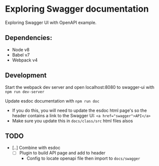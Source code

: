 # Exploring Swagger documentation

Exploring Swagger UI with OpenAPI example.

## Dependencies:
  - Node v8
  - Babel v7
  - Webpack v4


## Development

Start the webpack dev server and open localhost:8080 to swagger-ui with `npm run dev-server`

Update esdoc documentation with `npm run doc`
  - If you do this, you will need to update the esdoc html page's so the header contains a link to the Swagger UI:
  `<a href="swagger">API</a>`
  - Make sure you update this in `docs/class/src` html files alsos



## TODO
  - [..] Combine with esdoc
    - [ ] Plugin to build API page and add to header
      - Config to locate openapi file then import to `docs/swagger`
    
